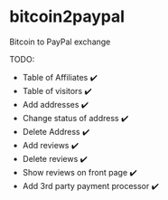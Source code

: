 # bitcoin2paypal
Bitcoin to PayPal exchange

TODO:
- Table of Affiliates ✔️
- Table of visitors ✔️
- Add addresses ✔️
- Change status of address ✔️
- Delete Address ✔️
- Add reviews ✔️
- Delete reviews ✔️
- Show reviews on front page ✔️
- Add 3rd party payment processor ✔️

